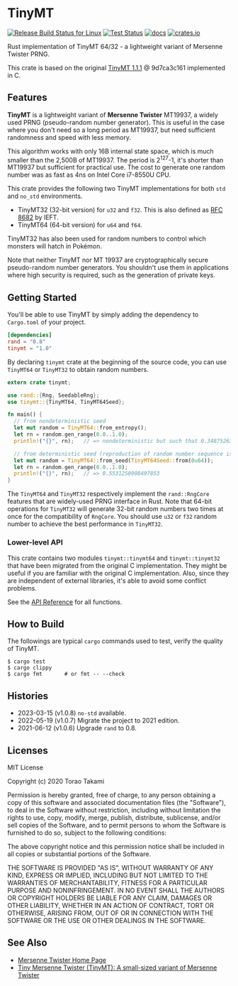 # TinyMT
[![Release Build Status for Linux](https://github.com/torao/tinymt/actions/workflows/build.yml/badge.svg)](https://github.com/torao/tinymt/actions)
[![Test Status](https://github.com/torao/tinymt/actions/workflows/test.yml/badge.svg)](https://github.com/torao/tinymt/actions)
[![docs](https://docs.rs/tinymt/badge.svg)](https://docs.rs/tinymt)
[![crates.io](https://img.shields.io/crates/v/tinymt.svg)](https://crates.io/crates/tinymt)

Rust implementation of TinyMT 64/32 - a lightweight variant of Mersenne Twister PRNG.

This crate is based on the original [TinyMT 1.1.1](https://github.com/MersenneTwister-Lab/TinyMT) @ 9d7ca3c161
implemented in C.

## Features

**TinyMT** is a lightweight variant of **Mersenne Twister** MT19937, a widely used PRNG (pseudo-random number generator). This is useful in the case where you don't need so a long period as MT19937, but need sufficient randomness and speed with less memory.

This algorithm works with only 16B internal state space, which is much smaller than the 2,500B of MT19937. The period is
2<sup>127</sup>-1, it's shorter than MT19937 but sufficient for practical use. The cost to generate one random number
was as fast as 4ns on Intel Core i7-8550U CPU.

This crate provides the following two TinyMT implementations for both `std` and `no_std` environments.

* TinyMT32 (32-bit version) for `u32` and `f32`. This is also defined as [RFC 8682](https://tools.ietf.org/html/rfc8682) by IEFT.
* TinyMT64 (64-bit version) for `u64` and `f64`.

TinyMT32 has also been used for random numbers to control which monsters will hatch in Pokémon.

Note that neither TinyMT nor MT 19937 are cryptographically secure pseudo-random number generators. You shouldn't use them in applications where high security is required, such as the generation of private keys.

## Getting Started

You'll be able to use TinyMT by simply adding the dependency to `Cargo.toml` of your project.

```toml
[dependencies]
rand = "0.8"
tinymt = "1.0"
```

By declaring `tinymt` crate at the beginning of the source code, you can use `TinyMT64` or `TinyMT32` to obtain random numbers.

```rust
extern crate tinymt;

use rand::{Rng, SeedableRng};
use tinymt::{TinyMT64, TinyMT64Seed};

fn main() {
  // from nondeterministic seed
  let mut random = TinyMT64::from_entropy();
  let rn = random.gen_range(0.0..1.0);
  println!("{}", rn);   // => nondeterministic but such that 0.3487526381670172

  // from deterministic seed (reproduction of random number sequence is possible)
  let mut random = TinyMT64::from_seed(TinyMT64Seed::from(0u64));
  let rn = random.gen_range(0.0..1.0);
  println!("{}", rn);   // => 0.5531250908497853
}
```

The `TinyMT64` and `TinyMT32` respectively implement the `rand::RngCore` features that are widely-used PRNG interface in Rust. Note that 64-bit operations for `TinyMT32` will generate 32-bit random numbers two times at once for the compatibility of `RngCore`. You should use `u32` or `f32` random number to achieve the best performance in `TinyMT32`.

### Lower-level API

This crate contains two modules `tinymt::tinymt64` and `tinymt::tinymt32` that have been migrated from the original C implementation. They might be useful if you are familiar with the original C implementation. Also, since they are independent of external libraries, it's able to avoid some conflict problems.

See the [API Reference](https://docs.rs/tinymt) for all functions.

## How to Build

The followings are typical `cargo` commands used to test, verify the quality of TinyMT.

```
$ cargo test
$ cargo clippy
$ cargo fmt       # or fmt -- --check
```

## Histories

* 2023-03-15 (v1.0.8) `no-std` available.
* 2022-05-19 (v1.0.7) Migrate the project to 2021 edition.
* 2021-06-12 (v1.0.6) Upgrade `rand` to 0.8.

## Licenses

MIT License

Copyright (c) 2020 Torao Takami

Permission is hereby granted, free of charge, to any person obtaining a copy
of this software and associated documentation files (the "Software"), to deal
in the Software without restriction, including without limitation the rights
to use, copy, modify, merge, publish, distribute, sublicense, and/or sell
copies of the Software, and to permit persons to whom the Software is
furnished to do so, subject to the following conditions:

The above copyright notice and this permission notice shall be included in all
copies or substantial portions of the Software.

THE SOFTWARE IS PROVIDED "AS IS", WITHOUT WARRANTY OF ANY KIND, EXPRESS OR
IMPLIED, INCLUDING BUT NOT LIMITED TO THE WARRANTIES OF MERCHANTABILITY,
FITNESS FOR A PARTICULAR PURPOSE AND NONINFRINGEMENT. IN NO EVENT SHALL THE
AUTHORS OR COPYRIGHT HOLDERS BE LIABLE FOR ANY CLAIM, DAMAGES OR OTHER
LIABILITY, WHETHER IN AN ACTION OF CONTRACT, TORT OR OTHERWISE, ARISING FROM,
OUT OF OR IN CONNECTION WITH THE SOFTWARE OR THE USE OR OTHER DEALINGS IN THE
SOFTWARE.

## See Also

* [Mersenne Twister Home Page](http://www.math.sci.hiroshima-u.ac.jp/~m-mat/MT/mt.html)
* [Tiny Mersenne Twister (TinyMT): A small-sized variant of Mersenne Twister](http://www.math.sci.hiroshima-u.ac.jp/~m-mat/MT/TINYMT/index.html)

